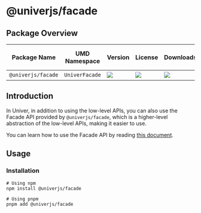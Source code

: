 # @univerjs/facade

## Package Overview

| Package Name | UMD Namespace | Version | License | Downloads | Contains CSS | Contains i18n locales |
| --- | --- | --- | --- | --- | :---: | :---: |
| `@univerjs/facade` | `UniverFacade` | [![][npm-version-shield]][npm-version-link] | ![][npm-license-shield] | ![][npm-downloads-shield] | ❌ | ❌ |

## Introduction

In Univer, in addition to using the low-level APIs, you can also use the Facade API provided by `@univerjs/facade`, which is a higher-level abstraction of the low-level APIs, making it easier to use.

You can learn how to use the Facade API by reading [this document](https://univer.ai/guides/sheet/facade/facade/).

## Usage

### Installation

```shell
# Using npm
npm install @univerjs/facade

# Using pnpm
pnpm add @univerjs/facade
```

<!-- Links -->
[npm-version-shield]: https://img.shields.io/npm/v/@univerjs/facade?style=flat-square
[npm-version-link]: https://npmjs.com/package/@univerjs/facade
[npm-license-shield]: https://img.shields.io/npm/l/@univerjs/facade?style=flat-square
[npm-downloads-shield]: https://img.shields.io/npm/dm/@univerjs/facade?style=flat-square
